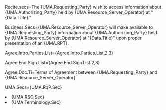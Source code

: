 Recite.secs=The {UMA.Requesting_Party} wish to access information about {UMA.Authorizing_Party} held by {UMA.Resource_Server_Operator} at "{Data.Title}."
 
Business.Secs={UMA.Resource_Server_Operator} will make available to {UMA.Requesting_Party} information about {UMA.Authorizing_Party} held by {UMA.Resource_Server_Operator} at "{Data.Title}" upon proper presentation of an {UMA.RPT}. 

Agree.Intro.Parties.List={Agree.Intro.Parties.List.2,3}

Agree.End.Sign.List={Agree.End.Sign.List.2,3}

Agree.Doc.Ti=Terms of Agreement between {UMA.Requesting_Party} and {UMA.Resource_Server_Operator}

UMA.Secs={UMA.RqP.Sec}<li>{UMA.RSO.Sec}<li>{UMA.Terminology.Sec}